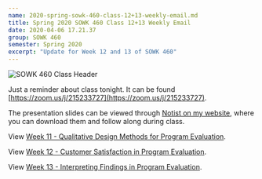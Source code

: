 ```yaml
---
name: 2020-spring-sowk-460-class-12+13-weekly-email.md
title: Spring 2020 SOWK 460 Class 12+13 Weekly Email
date: 2020-04-06 17.21.37
group: SOWK 460
semester: Spring 2020
excerpt: "Update for Week 12 and 13 of SOWK 460"
---
```


![SOWK 460 Class Header](https://jacobrcampbell.com/assets/media/class-header-sowk-program-evaluation.png "SOWK 460 Class Header")

Just a reminder about class tonight. It can be found [https://zoom.us/j/215233727](https://zoom.us/j/215233727).

The presentation slides can be viewed through [Notist on my website](https://presentations.jacobrcampbell.com), where you can download them and follow along during class.

<p data-notist="campjacob/UOWRX2" data-ratio="4:3">View <a href="https://presentations.jacobrcampbell.com/UOWRX2">Week 11 - Qualitative Design Methods for Program Evaluation</a>.</p><script async src="https://on.notist.cloud/embed/002.js"></script>


<p data-notist="campjacob/6iFFPR" data-ratio="4:3">View <a href="https://presentations.jacobrcampbell.com/6iFFPR">Week 12 - Customer Satisfaction in Program Evaluation</a>.</p><script async src="https://on.notist.cloud/embed/002.js"></script>

<p data-notist="campjacob/j1y3Hq">View <a href="https://presentations.jacobrcampbell.com/j1y3Hq">Week 13 - Interpreting Findings in Program Evaluation</a>.</p><script async src="https://on.notist.cloud/embed/002.js"></script>
